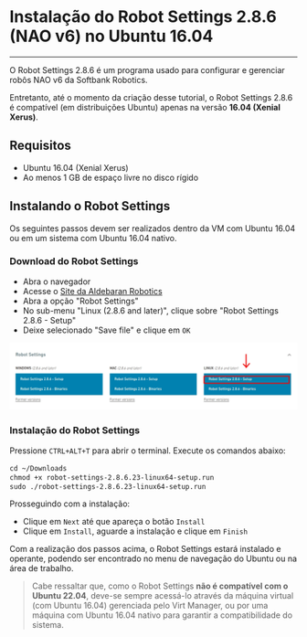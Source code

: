 # Instalação do Robot Settings 2.8.6 (NAO v6) no Ubuntu 16.04
---

O Robot Settings 2.8.6 é um programa usado para configurar e gerenciar robôs NAO v6 da Softbank Robotics.

Entretanto, até o momento da criação desse tutorial, o Robot Settings 2.8.6 é compatível (em distribuições Ubuntu) apenas na versão **16.04 (Xenial Xerus)**.

## Requisitos

- Ubuntu 16.04 (Xenial Xerus)
- Ao menos 1 GB de espaço livre no disco rígido

## Instalando o Robot Settings

Os seguintes passos devem ser realizados dentro da VM com Ubuntu 16.04 ou em um sistema com Ubuntu 16.04 nativo.

### Download do Robot Settings 

- Abra o navegador
- Acesse o [Site da Aldebaran Robotics](https://www.aldebaran.com/en/support/nao-6/downloads-softwares)
- Abra a opção "Robot Settings"
- No sub-menu "Linux (2.8.6 and later)", clique sobre "Robot Settings 2.8.6 - Setup"
- Deixe selecionado "Save file" e clique em `OK`

<div align=center>
    <img src='../../overrides/assets/images/robot_settings1.jpg'>
</div>

### Instalação do Robot Settings

Pressione `CTRL+ALT+T` para abrir o terminal. Execute os comandos abaixo:

```
cd ~/Downloads
chmod +x robot-settings-2.8.6.23-linux64-setup.run
sudo ./robot-settings-2.8.6.23-linux64-setup.run
```

Prosseguindo com a instalação:

- Clique em `Next` até que apareça o botão `Install`
- Clique em `Install`, aguarde a instalação e clique em `Finish`

Com a realização dos passos acima, o Robot Settings estará instalado e operante, podendo ser encontrado no menu de navegação do Ubuntu ou na área de trabalho.

> Cabe ressaltar que, como o Robot Settings **não é compatível com o Ubuntu 22.04**, deve-se sempre acessá-lo através da máquina virtual (com Ubuntu 16.04) gerenciada pelo Virt Manager, ou por uma máquina com Ubuntu 16.04 nativo para garantir a compatibilidade do sistema.
